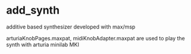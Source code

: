 # add_synth
additive based synthesizer developed with max/msp

arturiaKnobPages.maxpat, midiKnobAdapter.maxpat are used to play the synth with arturia minilab MKI
